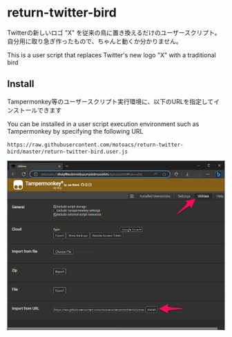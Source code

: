 # return-twitter-bird

Twitterの新しいロゴ "X" を従来の鳥に置き換えるだけのユーザースクリプト。自分用に取り急ぎ作ったもので、ちゃんと動くか分かりません。

This is a user script that replaces Twitter's new logo "X" with a traditional bird

## Install

Tampermonkey等のユーザースクリプト実行環境に、以下のURLを指定してインストールできます

You can be installed in a user script execution environment such as Tampermonkey by specifying the following URL

```
https://raw.githubusercontent.com/motoacs/return-twitter-bird/master/return-twitter-bird.user.js
```

![](./image.png)

